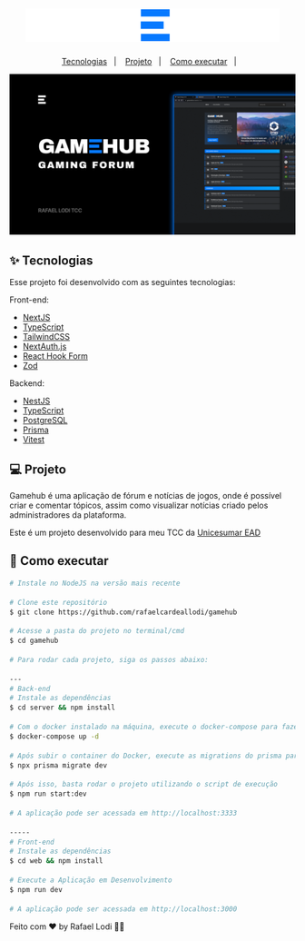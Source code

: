 <h1 align="center">
  <img alt="" title="GameHub" src="./assets/logo.png" />
</h1>

<p align="center">
  <a href="#-tecnologias">Tecnologias</a>&nbsp;&nbsp;&nbsp;|&nbsp;&nbsp;&nbsp;
  <a href="#-projeto">Projeto</a>&nbsp;&nbsp;&nbsp;|&nbsp;&nbsp;&nbsp;
  <a href="#-como-executar">Como executar</a>&nbsp;&nbsp;&nbsp;|&nbsp;&nbsp;&nbsp;
</p>

<p align="center">
  <img alt="" src="./assets/thumbnail.png">
</p>

## ✨ Tecnologias

Esse projeto foi desenvolvido com as seguintes tecnologias:

Front-end:
- [NextJS](https://nextjs.org/)
- [TypeScript](https://www.typescriptlang.org/)
- [TailwindCSS](https://tailwindcss.com/)
- [NextAuth.js](https://next-auth.js.org/)
- [React Hook Form](https://react-hook-form.com)
- [Zod](https://github.com/colinhacks/zod)
  
Backend:
- [NestJS](https://nestjs.com/)
- [TypeScript](https://www.typescriptlang.org/)
- [PostgreSQL](https://www.postgresql.org/)
- [Prisma](https://www.prisma.io/)
- [Vitest](https://vitest.dev/)


## 💻 Projeto

Gamehub é uma aplicação de fórum e notícias de jogos, onde é possível criar e comentar tópicos, assim como visualizar notícias criado pelos administradores da plataforma.

Este é um projeto desenvolvido para meu TCC da [Unicesumar EAD](https://www.unicesumar.edu.br/)

## 🎲 Como executar

```bash
# Instale no NodeJS na versão mais recente

# Clone este repositório
$ git clone https://github.com/rafaelcardeallodi/gamehub

# Acesse a pasta do projeto no terminal/cmd
$ cd gamehub

# Para rodar cada projeto, siga os passos abaixo:

---
# Back-end
# Instale as dependências
$ cd server && npm install 

# Com o docker instalado na máquina, execute o docker-compose para fazer a criação do banco de dados
$ docker-compose up -d

# Após subir o container do Docker, execute as migrations do prisma para criar as tabelas no banco de dados
$ npx prisma migrate dev

# Após isso, basta rodar o projeto utilizando o script de execução
$ npm run start:dev

# A aplicação pode ser acessada em http://localhost:3333

-----
# Front-end
# Instale as dependências
$ cd web && npm install

# Execute a Aplicação em Desenvolvimento
$ npm run dev

# A aplicação pode ser acessada em http://localhost:3000
```

Feito com ♥ by Rafael Lodi 👋🏻
